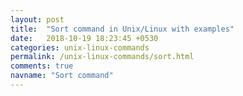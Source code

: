 ```yaml
---
layout: post
title:  "Sort command in Unix/Linux with examples"
date:   2018-10-19 18:23:45 +0530
categories: unix-linux-commands
permalink: /unix-linux-commands/sort.html
comments: true
navname: "Sort command"
---
```



